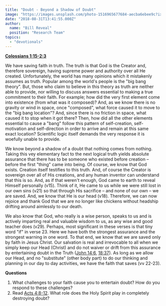 ```yaml
---
title: "Doubt - Beyond a Shadow of Doubt"
image: "https://images.unsplash.com/photo-1516965677684-aecba6ebee9c?ixlib=rb-0.3.5&ixid=eyJhcHBfaWQiOjEyMDd9&s=d281f3b4d7fedf9fd99380876a08bf89&auto=format&fit=crop&w=967&q=80"
date: "2018-08-31T13:41:55.000Z"
author:
  name: "Bill Reveal"
  position: "Research Team"
topics:
  - "devotionals"
---
```

**[Colossians 1:15-2:3](https://www.biblegateway.com/passage/?search=Colossians1:15-2:3)**

We have saving faith in truth.  The truth is that God is the Creator and, therefore sovereign, having supreme power and authority over all He created.  Unfortunately, the world has many opinions which it mistakenly assumes as truth.  Popular among the world's people is the "big bang theory".  But, those who claim to believe in this theory as truth are neither able to provide, nor willing to discuss answers essential to making a true commitment to their faith.  For example; how did the very first element come into existence (from what was it composed)? And, as we know there is no gravity or wind in space, once "composed", what force caused it to move to the "big bang location"?  And, since there is no friction in space, what caused it to stop when it got there?  Then, how did all the other elements essential to cause a "bang" follow this pattern of self-creation, self-motivation and self-direction in order to arrive and remain at this same exact location?  Scientific logic itself demands the very response it is woefully unable to provide.

We know beyond a shadow of a doubt that nothing comes from nothing.  Taking this vey elementary fact to the next logical truth yields absolute assurance that there has to be someone who existed before creation – before the first "thing" came into being.  Of course, we know that God exists. Creation itself testifies to this truth.  And, of course the Creator is sovereign over all of His creations, and any human inventor can understand that this is so.  And, as if that weren't enough, God came to earth to reveal Himself personally (v15).  Think of it, He came to us while we were still lost in our own sins (v21) so that through His sacrifice – and none of our own – we are saved.  And, we know that He is our head (v18).  Therefore, we can now rejoice and thank God that we are no longer like chickens without headship drifting around aimlessly to our death.

We also know that God, who really is a wise person,  speaks to us and is actively imparting real and valuable wisdom to us, as any wise and good teacher does (v29).  Perhaps, most significant in these verses is that tiny word "if" in verse 23.  Here we have both the strongest assurance and the strongest warning in one word.  To that end, we know that we are saved only by faith in Jesus Christ.  Our salvation is real and irrevocable to all when we simply keep our Head (Christ) and do not waiver or drift from this assurance by entertaining doubt in the Truth ([John 14:6](https://www.biblegateway.com/passage/?search=John14:6), [18:37](https://www.biblegateway.com/passage/?search=John18:37)).  As long as we allow our Head, and no "substitute" (other body part) to do our thinking and planning in our day to day activities, we have the faith that saves (vv 22-23).

**Questions**

1. What challenges to your faith cause you to entertain doubt?  How do you respond to these challenges?
2. Read [Acts 4:8-12](https://www.biblegateway.com/passage/?search=Acts4:8-12).  What role does the Holy Spirit play in completely destroying doubt?
